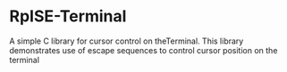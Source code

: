# RpISE-Terminal
A simple C library for cursor control on theTerminal. This library demonstrates use of escape sequences to control cursor position on the terminal
